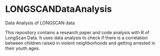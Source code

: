 # LONGSCANDataAnalysis
Data Analysis of LONGSCAN data

This repository contains a research paper and code analysis with R of LongScan Data. It uses data analysis to check if there is a correlation between children raised in violent neighborhoods and getting arrested in their youth ages.
